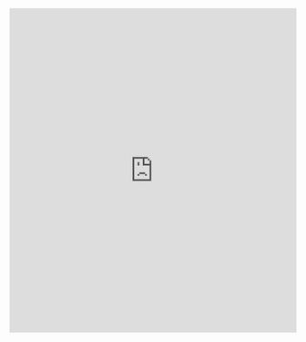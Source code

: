 <p><iframe allowfullscreen width="100%" height="569" class="google-slides-iframe" frameborder="0" scrolling="no" src="https://docs.google.com/presentation/d/e/2PACX-1vTo6V1cgvA9C_cWiXVPdXX_akBXKMjOg9KMcIv4v-Mn7THfy312Ke-EvQqGR3V4by-I3ytvmaV1K-24/embed?start=false&amp;loop=false&amp;delayms=3000"></iframe></p>